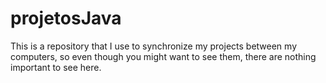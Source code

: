 # projetosJava
This is a repository that I use to synchronize my projects between my computers, so even though you might want to see them, there are nothing important to see here.
